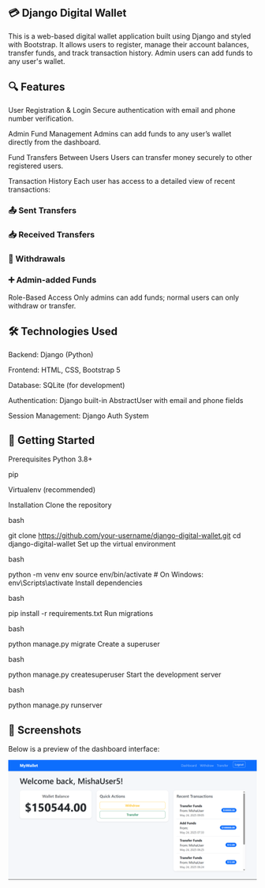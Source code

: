 ## 💳 Django Digital Wallet
This is a web-based digital wallet application built using Django and styled with Bootstrap. It allows users to register, manage their account balances, transfer funds, and track transaction history. Admin users can add funds to any user's wallet.

## 🔍 Features
User Registration & Login
Secure authentication with email and phone number verification.

Admin Fund Management
Admins can add funds to any user’s wallet directly from the dashboard.

Fund Transfers Between Users
Users can transfer money securely to other registered users.

Transaction History
Each user has access to a detailed view of recent transactions:

### 📤 Sent Transfers

### 📥 Received Transfers

### 💸 Withdrawals

### ➕ Admin-added Funds

Role-Based Access
Only admins can add funds; normal users can only withdraw or transfer.

## 🛠️ Technologies Used
Backend: Django (Python)

Frontend: HTML, CSS, Bootstrap 5

Database: SQLite (for development)

Authentication: Django built-in AbstractUser with email and phone fields

Session Management: Django Auth System

## 🚀 Getting Started
Prerequisites
Python 3.8+

pip

Virtualenv (recommended)

Installation
Clone the repository

bash

git clone https://github.com/your-username/django-digital-wallet.git
cd django-digital-wallet
Set up the virtual environment

bash

python -m venv env
source env/bin/activate  # On Windows: env\Scripts\activate
Install dependencies

bash

pip install -r requirements.txt
Run migrations

bash

python manage.py migrate
Create a superuser

bash

python manage.py createsuperuser
Start the development server

bash

python manage.py runserver

## 📸 Screenshots

Below is a preview of the dashboard interface:

![Dashboard Screenshot](screenshots/dashboard.png)
